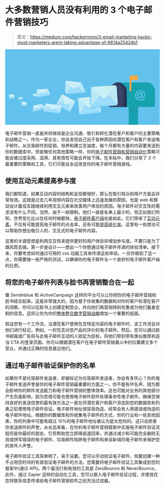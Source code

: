 # 大多数营销人员没有利用的 3 个电子邮件营销技巧

> 原文：<https://medium.com/hackernoon/3-email-marketing-hacks-most-marketers-arent-taking-advantage-of-6814a25424b1>

![](img/3cb976c5d59dc479aab9a0974db35e53.png)

电子邮件营销一直是并将继续是企业沟通、吸引和转化潜在客户和客户的主要策略和战略之一。作为一家企业，你会发现自己出于各种原因向潜在客户和客户发送电子邮件。从交易邮件到促销、培养和建立忠诚度，每个月都有大量的内容要发送到你的数据库中。但是像任何其他策略一样，你的[电子邮件营销和营销自动化](https://www.savvdigital.com.au/marketing-automation-agency/)策略可能会被过度采用、滥用，其有效性可能会开始下降。在本帖中，我们分享了 3 个最重要的策略和工具，它们可能会永远改变你的电子邮件营销游戏。

## **使用互动元素提高参与度**

我们都知道，如果互动内容的结构和呈现都很好，那么在吸引观众和用户方面会非常有效。这就是过去几年视频内容在社交媒体上迅速发展的原因，也是 web 和移动设计最佳实践继续利用交互元素来改善用户体验的原因。电子邮件对交互性的需求没有什么不同。当然，由于一些限制，他们一直是名单上最少的，但正如我们所知，世界变化比以往任何时候都快，[电子邮件客户端](https://www.emailonacid.com/wp-content/uploads/2018/03/Email_CSS_Animation_Guide.pdf)也是如此，它们带来了[互动元素](https://www.emailonacid.com/blog/article/eoa-news/webinar-recap-making-the-case-for-interactive-email-whats-possible-beautifu/)，不仅有可能提高电子邮件的点击率，还有可能[提高转化率](https://kapost.com/b/interactive-content-conversions/)。这里有一些想法可以帮助你想出吸引人的，交互式的电子邮件内容。

这里的关键思想是利用交互性来提供更好的用户体验并增加参与度。不要只是为了跟风而去做。第一步是设计——想出一个你想通过电子邮件传递的体验清单。接下来，你要考虑如何通过可用的 css 动画工具来传递这些体验。一旦你做到了这一点，你需要做一些严格的测试，以确保你的电子邮件与一个良好的电子邮件客户端的比例。

## **将您的电子邮件列表与脸书再营销整合在一起**

像 Sendinblue 和 ActiveCampaign 这样的平台可以让你把你的电子邮件营销和脸书结合起来。这是非常强大的，因为基于你收集的数据和对你的客户和潜在客户的洞察，你可以在脸书上创建定制受众，并向他们再营销特别优惠或为他们量身定制的信息。这将让你为你的[整体整合数字营销战略](https://www.savvdigital.com.au/blog/integrated-digital-marketing-strategy/)增加一个重要的层面。

假设您有一个工作流，当潜在客户使用包含特定内容的电子邮件时，该工作流会对他们进行标记，例如，一封包含对您产品的评价的电子邮件。然后，您可以通过脸书邮报或广告将与此电子邮件互动的人锁定为目标，将他们带到带有类似推荐和适当 CTA 的登录页面。你可以根据潜在客户在电子邮件营销漏斗中的位置建立多个受众，并通过正确的信息接近他们。

## **通过电子邮件验证保护你的名单**

如果你不是垃圾邮件发送者，却被标记为垃圾邮件发送者，你会有多伤心？你的电子邮件发送声誉是你的电子邮件营销最重要的方面之一。你不能有坏名声，因为那会影响你的邮件发送能力和电子邮件营销的整体效率。这也可能对业务的其他部分产生负面影响，因为您很可能也使用电子邮件软件处理事务性电子邮件。确保您保持良好的发送信誉的最有效方法之一是在将潜在客户和客户添加到您的数据库和列表之前使用电子邮件验证。电子邮件地址很容易伪造，经常会有人用错误或伪造的电子邮件地址。根据你的数据库和你收集电子邮件的方式，你的行业和一些其他因素，你的列表中可能有超过 10%的电子邮件地址被认为是太危险的。这只会损害你发送邮件的声誉。从长远来看，在你的电子邮件营销框架中实施电子邮件验证流程将是你最好的朋友。它将帮助您立即降低退回率，并通过减少和可能完全删除无效或拼写错误的电子邮件、垃圾邮件陷阱电子邮件和来自新域的电子邮件来保护您的发件人声誉。

电子邮件验证工具简单明了，易于设置。您可以手动验证电子邮件，但要创建一种不占用您时间的有效验证电子邮件的方法，您需要将电子邮件验证工具集成到您的框架中(通过 API)。两个最流行和有效的工具是 ZeroBounce 和 NeverBounce。此外，通过 Zapier 这样的自动化工具，您可以嵌入电子邮件验证过程，并使其在您将联系信息传递给电子邮件营销软件之前充当过滤器。